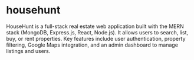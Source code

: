 # househunt
HouseHunt is a full-stack real estate web application built with the MERN stack (MongoDB, Express.js, React, Node.js). It allows users to search, list, buy, or rent properties. Key features include user authentication, property filtering, Google Maps integration, and an admin dashboard to manage listings and users.

